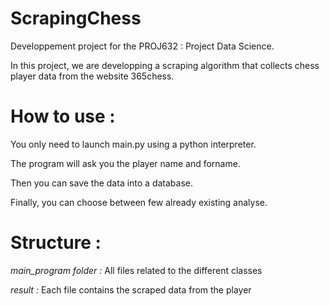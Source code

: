 # ScrapingChess

Developpement project for the PROJ632 : Project Data Science.

In this project, we are developping a scraping algorithm that collects chess player data from the website 365chess.


# How to use :
You only need to launch main.py using a python interpreter.

The program will ask you the player name and forname.

Then you can save the data into a database.

Finally, you can choose between few already existing analyse.


# Structure :
_main_program folder :_
All files related to the different classes

_result :_
Each file contains the scraped data from the player
